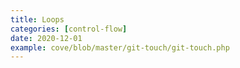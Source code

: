 ```yaml
---
title: Loops
categories: [control-flow]
date: 2020-12-01
example: cove/blob/master/git-touch/git-touch.php
---
```

